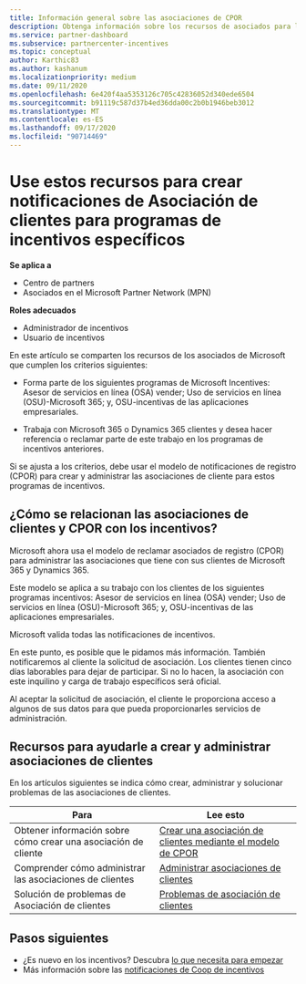 ```yaml
---
title: Información general sobre las asociaciones de CPOR
description: Obtenga información sobre los recursos de asociados para los que necesitan asociar a los clientes a programas de incentivos específicos mediante el modelo de notificaciones de registro (CPOR).
ms.service: partner-dashboard
ms.subservice: partnercenter-incentives
ms.topic: conceptual
author: Karthic83
ms.author: kashanum
ms.localizationpriority: medium
ms.date: 09/11/2020
ms.openlocfilehash: 6e420f4aa5353126c705c42836052d340ede6504
ms.sourcegitcommit: b91119c587d37b4ed36dda00c2b0b1946beb3012
ms.translationtype: MT
ms.contentlocale: es-ES
ms.lasthandoff: 09/17/2020
ms.locfileid: "90714469"
---
```

# <a name="use-these-resources-to-make-customer-association-claims-for-specific-incentives-programs"></a>Use estos recursos para crear notificaciones de Asociación de clientes para programas de incentivos específicos

**Se aplica a**

- Centro de partners
- Asociados en el Microsoft Partner Network (MPN)

**Roles adecuados**

- Administrador de incentivos
- Usuario de incentivos

En este artículo se comparten los recursos de los asociados de Microsoft que cumplen los criterios siguientes:

- Forma parte de los siguientes programas de Microsoft Incentives: Asesor de servicios en línea (OSA) vender; Uso de servicios en línea (OSU)-Microsoft 365; y, OSU-incentivas de las aplicaciones empresariales.

- Trabaja con Microsoft 365 o Dynamics 365 clientes y desea hacer referencia o reclamar parte de este trabajo en los programas de incentivos anteriores.

Si se ajusta a los criterios, debe usar el modelo de notificaciones de registro (CPOR) para crear y administrar las asociaciones de cliente para estos programas de incentivos.
 
## <a name="how-do-customer-associations-and-cpor-relate-to-incentives"></a>¿Cómo se relacionan las asociaciones de clientes y CPOR con los incentivos?

Microsoft ahora usa el modelo de reclamar asociados de registro (CPOR) para administrar las asociaciones que tiene con sus clientes de Microsoft 365 y Dynamics 365.

Este modelo se aplica a su trabajo con los clientes de los siguientes programas incentivos: Asesor de servicios en línea (OSA) vender; Uso de servicios en línea (OSU)-Microsoft 365; y, OSU-incentivas de las aplicaciones empresariales.

Microsoft valida todas las notificaciones de incentivos.

En este punto, es posible que le pidamos más información. También notificaremos al cliente la solicitud de asociación. Los clientes tienen cinco días laborables para dejar de participar. Si no lo hacen, la asociación con este inquilino y carga de trabajo específicos será oficial.

Al aceptar la solicitud de asociación, el cliente le proporciona acceso a algunos de sus datos para que pueda proporcionarles servicios de administración. 

## <a name="resources-to-help-you-create-and-manage-customer-associations"></a>Recursos para ayudarle a crear y administrar asociaciones de clientes

En los artículos siguientes se indica cómo crear, administrar y solucionar problemas de las asociaciones de clientes.

|  **Para**  |  **Lee esto**  |
|--------------|-----------|
| Obtener información sobre cómo crear una asociación de cliente  | [Crear una asociación de clientes mediante el modelo de CPOR](submit-osa-claim.md)  |
|Comprender cómo administrar las asociaciones de clientes  | [Administrar asociaciones de clientes](incentives-manage-customer-associations.md)  |
|Solución de problemas de Asociación de clientes  | [Problemas de asociación de clientes](incentives-customer-association-issues.md)  |

## <a name="next-steps"></a>Pasos siguientes

- ¿Es nuevo en los incentivos? Descubra [lo que necesita para empezar](incentives-get-started-intro.md)
- Más información sobre las [notificaciones de Coop de incentivos](claims-overview.md)
